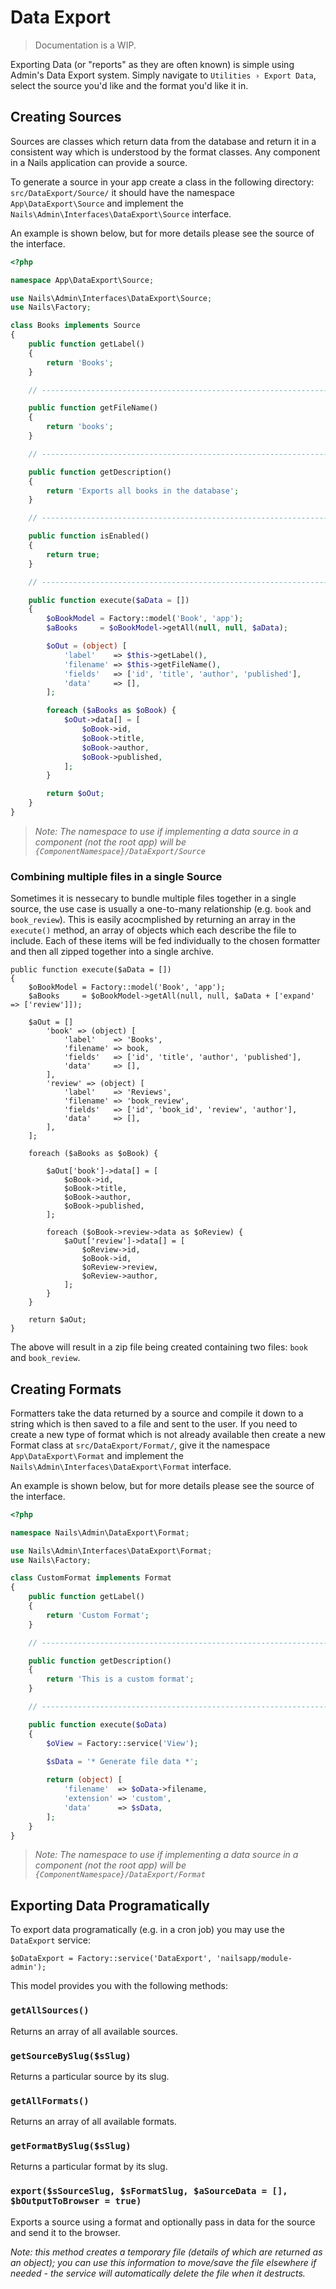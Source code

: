 # Data Export
> Documentation is a WIP.


Exporting Data (or "reports" as they are often known) is simple using Admin's Data Export system. Simply navigate to `Utilities › Export Data`, select the source you'd like and the format you'd like it in.


## Creating Sources

Sources are classes which return data from the database and return it in a consistent way which is understood by the format classes. Any component in a Nails application can provide a source.

To generate a source in your app create a class in the following directory: `src/DataExport/Source/` it should have the namespace `App\DataExport\Source` and implement the `Nails\Admin\Interfaces\DataExport\Source` interface.

An example is shown below, but for more details please see the source of the interface.

```php
<?php

namespace App\DataExport\Source;

use Nails\Admin\Interfaces\DataExport\Source;
use Nails\Factory;

class Books implements Source
{
    public function getLabel()
    {
        return 'Books';
    }

    // --------------------------------------------------------------------------

    public function getFileName()
    {
        return 'books';
    }

    // --------------------------------------------------------------------------

    public function getDescription()
    {
        return 'Exports all books in the database';
    }

    // --------------------------------------------------------------------------

    public function isEnabled()
    {
        return true;
    }

    // --------------------------------------------------------------------------

    public function execute($aData = [])
    {
        $oBookModel = Factory::model('Book', 'app');
        $aBooks     = $oBookModel->getAll(null, null, $aData);

        $oOut = (object) [
            'label'    => $this->getLabel(),
            'filename' => $this->getFileName(),
            'fields'   => ['id', 'title', 'author', 'published'],
            'data'     => [],
        ];

        foreach ($aBooks as $oBook) {
            $oOut->data[] = [
                $oBook->id,
                $oBook->title,
                $oBook->author,
                $oBook->published,
            ];
        }

        return $oOut;
    }
}

```

> *Note: The namespace to use if implementing a data source in a component (not the root app) will be `{ComponentNamespace}/DataExport/Source`* 


### Combining multiple files in a single Source

Sometimes it is nessecary to bundle multiple files together in a single source, the use case is usually a one-to-many relationship (e.g. `book` and `book_review`). This is easily acocmplished by returning an array in the `execute()` method, an array of objects which each describe the file to include. Each of these items will be fed individually to the chosen formatter and then all zipped together into a single archive.

```
public function execute($aData = [])
{
    $oBookModel = Factory::model('Book', 'app');
    $aBooks     = $oBookModel->getAll(null, null, $aData + ['expand' => ['review']]);

    $aOut = []
        'book' => (object) [
            'label'    => 'Books',
            'filename' => book,
            'fields'   => ['id', 'title', 'author', 'published'],
            'data'     => [],
        ],
        'review' => (object) [
            'label'    => 'Reviews',
            'filename' => 'book_review',
            'fields'   => ['id', 'book_id', 'review', 'author'],
            'data'     => [],
        ],
    ];

    foreach ($aBooks as $oBook) {

        $aOut['book']->data[] = [
            $oBook->id,
            $oBook->title,
            $oBook->author,
            $oBook->published,
        ];

        foreach ($oBook->review->data as $oReview) {
            $aOut['review']->data[] = [
                $oReview->id,
                $oBook->id,
                $oReview->review,
                $oReview->author,
            ];
        }
    }

    return $aOut;
}
```

The above will result in a zip file being created containing two files: `book` and `book_review`.


## Creating Formats

Formatters take the data returned by a source and compile it down to a string which is then saved to a file and sent to the user. If you need to create a new type of format which is not already available then create a new Format class at `src/DataExport/Format/`, give it the namespace `App\DataExport\Format` and implement the `Nails\Admin\Interfaces\DataExport\Format` interface.

An example is shown below, but for more details please see the source of the interface.

```php
<?php

namespace Nails\Admin\DataExport\Format;

use Nails\Admin\Interfaces\DataExport\Format;
use Nails\Factory;

class CustomFormat implements Format
{
    public function getLabel()
    {
        return 'Custom Format';
    }

    // --------------------------------------------------------------------------

    public function getDescription()
    {
        return 'This is a custom format';
    }

    // --------------------------------------------------------------------------

    public function execute($oData)
    {
        $oView = Factory::service('View');
        
        $sData = '* Generate file data *';

        return (object) [
            'filename'  => $oData->filename,
            'extension' => 'custom',
            'data'      => $sData,
        ];
    }
}

```

> *Note: The namespace to use if implementing a data source in a component (not the root app) will be `{ComponentNamespace}/DataExport/Format`* 


## Exporting Data Programatically

To export data programatically (e.g. in a cron job) you may use the `DataExport` service:

```
$oDataExport = Factory::service('DataExport', 'nailsapp/module-admin');
```

This model provides you with the following methods:

### `getAllSources()`
Returns an array of all available sources.

### `getSourceBySlug($sSlug)`
Returns a particular source by its slug.

### `getAllFormats()`
Returns an array of all available formats.

### `getFormatBySlug($sSlug)`
Returns a particular format by its slug.

### `export($sSourceSlug, $sFormatSlug, $aSourceData = [], $bOutputToBrowser = true)`
Exports a source using a format and optionally pass in data for the source and send it to the browser.

*Note: this method creates a temporary file (details of which are returned as an object); you can use this information to move/save the file elsewhere if needed - the service will automatically delete the file when it destructs.*
